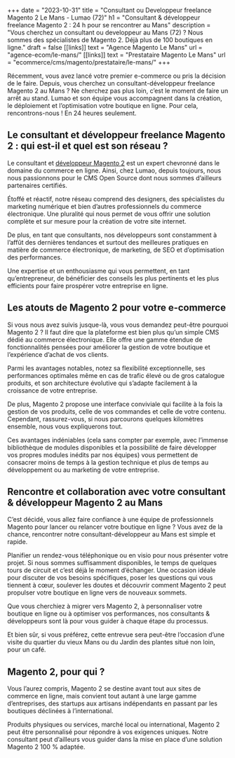 +++
date = "2023-10-31"
title = "Consultant ou Developpeur freelance Magento 2 Le Mans - Lumao (72)"
h1 = "Consultant & développeur freelance Magento 2 : 24 h pour se rencontrer au Mans"
description = "Vous cherchez un consultant ou developpeur au Mans (72) ? Nous sommes des spécialistes de Magento 2. Déjà plus de 100 boutiques en ligne."
draft = false
[[links]]
    text = "Agence Magento Le Mans"
    url = "agence-ecom/le-mans/"
[[links]]
    text = "Prestataire Magento Le Mans"
    url = "ecommerce/cms/magento/prestataire/le-mans/"
+++

Récemment, vous avez lancé votre premier e-commerce ou pris la décision de le faire. Depuis, vous cherchez un consultant-développeur freelance Magento 2 au Mans ? Ne cherchez pas plus loin, c’est le moment de faire un arrêt au stand. Lumao et son équipe vous accompagnent dans la création, le déploiement et l’optimisation votre boutique en ligne. Pour cela, rencontrons-nous ! En 24 heures seulement.

## Le consultant et développeur freelance Magento 2 : qui est-il et quel est son réseau ?

Le consultant et [développeur Magento 2](/ecommerce/cms/magento/freelance/) est un expert chevronné dans le domaine du commerce en ligne. Ainsi, chez Lumao, depuis toujours, nous nous passionnons pour le CMS Open Source dont nous sommes d’ailleurs partenaires certifiés.

Étoffé et réactif, notre réseau comprend des designers, des spécialistes du marketing numérique et bien d’autres professionnels du commerce électronique. Une pluralité qui nous permet de vous offrir une solution complète et sur mesure pour la création de votre site internet.

De plus, en tant que consultants, nos développeurs sont constamment à l’affût des dernières tendances et surtout des meilleures pratiques en matière de commerce électronique, de marketing, de SEO et d’optimisation des performances.

Une expertise et un enthousiasme qui vous permettent, en tant qu’entrepreneur, de bénéficier des conseils les plus pertinents et les plus efficients pour faire prospérer votre entreprise en ligne.

## Les atouts de Magento 2 pour votre e-commerce

Si vous nous avez suivis jusque-là, vous vous demandez peut-être pourquoi Magento 2 ? Il faut dire que la plateforme est bien plus qu’un simple CMS dédié au commerce électronique. Elle offre une gamme étendue de fonctionnalités pensées pour améliorer la gestion de votre boutique et l’expérience d’achat de vos clients.

Parmi les avantages notables, notez sa flexibilité exceptionnelle, ses performances optimales même en cas de trafic élevé ou de gros catalogue produits, et son architecture évolutive qui s’adapte facilement à la croissance de votre entreprise.

De plus, Magento 2 propose une interface conviviale qui facilite à la fois la gestion de vos produits, celle de vos commandes et celle de votre contenu. Cependant, rassurez-vous, si nous parcourons quelques kilomètres ensemble, nous vous expliquerons tout.

Ces avantages indéniables (cela sans compter par exemple, avec l’immense bibliothèque de modules disponibles et la possibilité de faire développer vos propres modules inédits par nos équipes) vous permettent de consacrer moins de temps à la gestion technique et plus de temps au développement ou au marketing de votre entreprise.

## Rencontre et collaboration avec votre consultant & développeur Magento 2 au Mans

C’est décidé, vous allez faire confiance à une équipe de professionnels Magento pour lancer ou relancer votre boutique en ligne ? Vous avez de la chance, rencontrer notre consultant-développeur au Mans est simple et rapide.

Planifier un rendez-vous téléphonique ou en visio pour nous présenter votre projet. Si nous sommes suffisamment disponibles, le temps de quelques tours de circuit et c’est déjà le moment d’échanger. Une occasion idéale pour discuter de vos besoins spécifiques, poser les questions qui vous tiennent à cœur, soulever les doutes et découvrir comment Magento 2 peut propulser votre boutique en ligne vers de nouveaux sommets.

Que vous cherchiez à migrer vers Magento 2, à personnaliser votre boutique en ligne ou à optimiser vos performances, nos consultants & développeurs sont là pour vous guider à chaque étape du processus.

Et bien sûr, si vous préférez, cette entrevue sera peut-être l’occasion d’une visite du quartier du vieux Mans ou du Jardin des plantes situé non loin, pour un café.

## Magento 2, pour qui ?

Vous l’aurez compris, Magento 2 se destine avant tout aux sites de commerce en ligne, mais convient tout autant à une large gamme d’entreprises, des startups aux artisans indépendants en passant par les boutiques déclinées à l’international.

Produits physiques ou services, marché local ou international, Magento 2 peut être personnalisé pour répondre à vos exigences uniques. Notre consultant peut d’ailleurs vous guider dans la mise en place d’une solution Magento 2 100 % adaptée.
